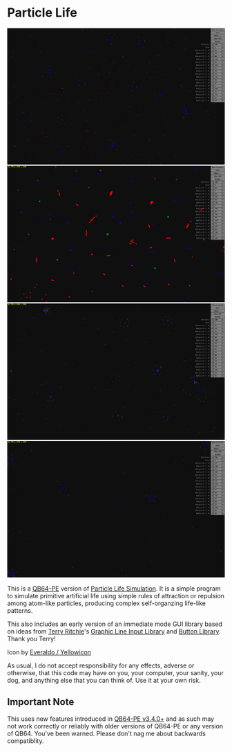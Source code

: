 # Particle Life

![screenshot](screenshots/screenshot1.png)
![screenshot](screenshots/screenshot2.png)
![screenshot](screenshots/screenshot3.png)
![screenshot](screenshots/screenshot4.png)

This is a [QB64-PE](https://github.com/QB64-Phoenix-Edition/QB64pe) version of [Particle Life Simulation](https://github.com/hunar4321/particle-life). It is a simple program to simulate primitive artificial life using simple rules of attraction or repulsion among atom-like particles, producing complex self-organzing life-like patterns.

This also includes an early version of an immediate mode GUI library based on ideas from [Terry Ritchie](https://www.qb64tutorial.com/)'s [Graphic Line Input Library](https://qb64phoenix.com/forum/showthread.php?tid=84) and [Button Library](https://qb64phoenix.com/forum/showthread.php?tid=82). Thank you Terry!

Icon by [Everaldo / Yellowicon](https://iconarchive.com/artist/everaldo.html)

As usual, I do not accept responsibility for any effects, adverse or otherwise, that this code may have on you, your computer, your sanity, your dog, and anything else that you can think of. Use it at your own risk.

## Important Note

This uses new features introduced in [QB64-PE v3.4.0+](https://github.com/QB64-Phoenix-Edition/QB64pe/releases) and as such may not work correctly or reliably with older versions of QB64-PE or any version of QB64. You've been warned. Please don't nag me about backwards compatiblity.
